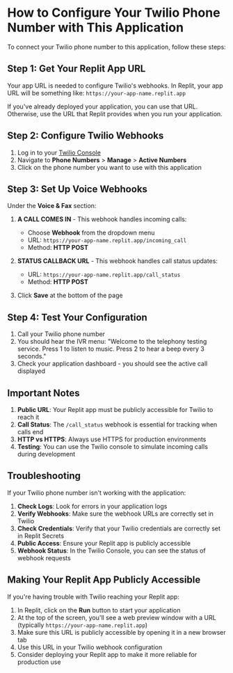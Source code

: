 # How to Configure Your Twilio Phone Number with This Application

To connect your Twilio phone number to this application, follow these steps:

## Step 1: Get Your Replit App URL

Your app URL is needed to configure Twilio's webhooks. In Replit, your app URL will be something like:
`https://your-app-name.replit.app`

If you've already deployed your application, you can use that URL. Otherwise, use the URL that Replit provides when you run your application.

## Step 2: Configure Twilio Webhooks

1. Log in to your [Twilio Console](https://www.twilio.com/console)
2. Navigate to **Phone Numbers** > **Manage** > **Active Numbers**
3. Click on the phone number you want to use with this application

## Step 3: Set Up Voice Webhooks

Under the **Voice & Fax** section:

1. **A CALL COMES IN** - This webhook handles incoming calls:
   - Choose **Webhook** from the dropdown menu
   - URL: `https://your-app-name.replit.app/incoming_call`
   - Method: **HTTP POST**

2. **STATUS CALLBACK URL** - This webhook handles call status updates:
   - URL: `https://your-app-name.replit.app/call_status`
   - Method: **HTTP POST**

3. Click **Save** at the bottom of the page

## Step 4: Test Your Configuration

1. Call your Twilio phone number
2. You should hear the IVR menu: "Welcome to the telephony testing service. Press 1 to listen to music. Press 2 to hear a beep every 3 seconds."
3. Check your application dashboard - you should see the active call displayed

## Important Notes

1. **Public URL**: Your Replit app must be publicly accessible for Twilio to reach it
2. **Call Status**: The `/call_status` webhook is essential for tracking when calls end
3. **HTTP vs HTTPS**: Always use HTTPS for production environments
4. **Testing**: You can use the Twilio console to simulate incoming calls during development

## Troubleshooting

If your Twilio phone number isn't working with the application:

1. **Check Logs**: Look for errors in your application logs
2. **Verify Webhooks**: Make sure the webhook URLs are correctly set in Twilio
3. **Check Credentials**: Verify that your Twilio credentials are correctly set in Replit Secrets
4. **Public Access**: Ensure your Replit app is publicly accessible
5. **Webhook Status**: In the Twilio Console, you can see the status of webhook requests

## Making Your Replit App Publicly Accessible

If you're having trouble with Twilio reaching your Replit app:

1. In Replit, click on the **Run** button to start your application
2. At the top of the screen, you'll see a web preview window with a URL (typically `https://your-app-name.replit.app`)
3. Make sure this URL is publicly accessible by opening it in a new browser tab
4. Use this URL in your Twilio webhook configuration
5. Consider deploying your Replit app to make it more reliable for production use